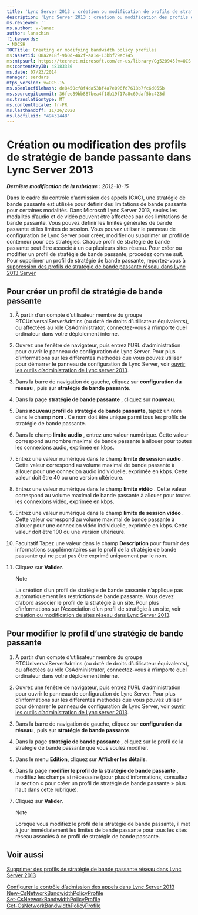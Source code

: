 ```yaml
---
title: 'Lync Server 2013 : création ou modification de profils de stratégie de bande passante'
description: 'Lync Server 2013 : création ou modification des profils de stratégie de bande passante.'
ms.reviewer: ''
ms.author: v-lanac
author: lanachin
f1.keywords:
- NOCSH
TOCTitle: Creating or modifying bandwidth policy profiles
ms:assetid: 08a2e18f-9b0d-4a2f-aa14-13bbf79ec745
ms:mtpsurl: https://technet.microsoft.com/en-us/library/Gg520945(v=OCS.15)
ms:contentKeyID: 48183336
ms.date: 07/23/2014
manager: serdars
mtps_version: v=OCS.15
ms.openlocfilehash: de8450cf8f4da53bf4a7e096fd7618b7fc6d055b
ms.sourcegitcommit: 36fee89bb887bea4f18b19f17a8c69daf5bc423d
ms.translationtype: MT
ms.contentlocale: fr-FR
ms.lasthandoff: 11/26/2020
ms.locfileid: "49431448"
---
```

# <a name="creating-or-modifying-bandwidth-policy-profiles-in-lync-server-2013"></a>Création ou modification des profils de stratégie de bande passante dans Lync Server 2013

<div data-xmlns="http://www.w3.org/1999/xhtml">

<div class="topic" data-xmlns="http://www.w3.org/1999/xhtml" data-msxsl="urn:schemas-microsoft-com:xslt" data-cs="https://msdn.microsoft.com/">

<div data-asp="https://msdn2.microsoft.com/asp">



</div>

<div id="mainSection">

<div id="mainBody">

<span> </span>

_**Dernière modification de la rubrique :** 2012-10-15_

Dans le cadre du contrôle d’admission des appels (CAC), une stratégie de bande passante est utilisée pour définir des limitations de bande passante pour certaines modalités. Dans Microsoft Lync Server 2013, seules les modalités d’audio et de vidéo peuvent être affectées par des limitations de bande passante. Vous pouvez définir les limites générales de bande passante et les limites de session. Vous pouvez utiliser le panneau de configuration de Lync Server pour créer, modifier ou supprimer un profil de conteneur pour ces stratégies. Chaque profil de stratégie de bande passante peut être associé à un ou plusieurs sites réseau. Pour créer ou modifier un profil de stratégie de bande passante, procédez comme suit. Pour supprimer un profil de stratégie de bande passante, reportez-vous à [suppression des profils de stratégie de bande passante réseau dans Lync 2013 Server](lync-server-2013-deleting-network-bandwidth-policy-profiles.md)

<div>

## <a name="to-create-a-new-bandwidth-policy-profile"></a>Pour créer un profil de stratégie de bande passante

1.  À partir d’un compte d’utilisateur membre du groupe RTCUniversalServerAdmins (ou doté de droits d’utilisateur équivalents), ou affectées au rôle CsAdministrator, connectez-vous à n’importe quel ordinateur dans votre déploiement interne.

2.  Ouvrez une fenêtre de navigateur, puis entrez l’URL d’administration pour ouvrir le panneau de configuration de Lync Server. Pour plus d’informations sur les différentes méthodes que vous pouvez utiliser pour démarrer le panneau de configuration de Lync Server, voir [ouvrir les outils d’administration de Lync server 2013](lync-server-2013-open-lync-server-administrative-tools.md).

3.  Dans la barre de navigation de gauche, cliquez sur **configuration du réseau** , puis sur **stratégie de bande passante**.

4.  Dans la page **stratégie de bande passante** , cliquez sur **nouveau**.

5.  Dans **nouveau profil de stratégie de bande passante**, tapez un nom dans le champ **nom** . Ce nom doit être unique parmi tous les profils de stratégie de bande passante.

6.  Dans le champ **limite audio** , entrez une valeur numérique. Cette valeur correspond au nombre maximal de bande passante à allouer pour toutes les connexions audio, exprimée en kbps.

7.  Entrez une valeur numérique dans le champ **limite de session audio** . Cette valeur correspond au volume maximal de bande passante à allouer pour une connexion audio individuelle, exprimée en kbps. Cette valeur doit être 40 ou une version ultérieure.

8.  Entrez une valeur numérique dans le champ **limite vidéo** . Cette valeur correspond au volume maximal de bande passante à allouer pour toutes les connexions vidéo, exprimée en kbps.

9.  Entrez une valeur numérique dans le champ **limite de session vidéo** . Cette valeur correspond au volume maximal de bande passante à allouer pour une connexion vidéo individuelle, exprimée en kbps. Cette valeur doit être 100 ou une version ultérieure.

10. Facultatif Tapez une valeur dans le champ **Description** pour fournir des informations supplémentaires sur le profil de la stratégie de bande passante qui ne peut pas être exprimé uniquement par le nom.

11. Cliquez sur **Valider**.
    
    <div>
    

    > [!NOTE]  
    > La création d’un profil de stratégie de bande passante n’applique pas automatiquement les restrictions de bande passante. Vous devez d’abord associer le profil de la stratégie à un site. Pour plus d’informations sur l’Association d’un profil de stratégie à un site, voir <A href="lync-server-2013-creating-or-modifying-network-sites.md">création ou modification de sites réseau dans Lync Server 2013</A>.

    
    </div>

</div>

<div>

## <a name="to-modify-a-bandwidth-policy-profile"></a>Pour modifier le profil d’une stratégie de bande passante

1.  À partir d’un compte d’utilisateur membre du groupe RTCUniversalServerAdmins (ou doté de droits d’utilisateur équivalents), ou affectées au rôle CsAdministrator, connectez-vous à n’importe quel ordinateur dans votre déploiement interne.

2.  Ouvrez une fenêtre de navigateur, puis entrez l’URL d’administration pour ouvrir le panneau de configuration de Lync Server. Pour plus d’informations sur les différentes méthodes que vous pouvez utiliser pour démarrer le panneau de configuration de Lync Server, voir [ouvrir les outils d’administration de Lync server 2013](lync-server-2013-open-lync-server-administrative-tools.md).

3.  Dans la barre de navigation de gauche, cliquez sur **configuration du réseau** , puis sur **stratégie de bande passante**.

4.  Dans la page **stratégie de bande passante** , cliquez sur le profil de la stratégie de bande passante que vous voulez modifier.

5.  Dans le menu **Edition**, cliquez sur **Afficher les détails**.

6.  Dans la page **modifier le profil de la stratégie de bande passante** , modifiez les champs si nécessaire (pour plus d’informations, consultez la section « pour créer un profil de stratégie de bande passante » plus haut dans cette rubrique).

7.  Cliquez sur **Valider**.
    
    <div>
    

    > [!NOTE]  
    > Lorsque vous modifiez le profil de la stratégie de bande passante, il met à jour immédiatement les limites de bande passante pour tous les sites réseau associés à ce profil de stratégie de bande passante.

    
    </div>

</div>

<div>

## <a name="see-also"></a>Voir aussi


[Supprimer des profils de stratégie de bande passante réseau dans Lync Server 2013](lync-server-2013-deleting-network-bandwidth-policy-profiles.md)  


[Configurer le contrôle d’admission des appels dans Lync Server 2013](lync-server-2013-configure-call-admission-control.md)  
[New-CsNetworkBandwidthPolicyProfile](https://docs.microsoft.com/powershell/module/skype/New-CsNetworkBandwidthPolicyProfile)  
[Set-CsNetworkBandwidthPolicyProfile](https://docs.microsoft.com/powershell/module/skype/Set-CsNetworkBandwidthPolicyProfile)  
[Get-CsNetworkBandwidthPolicyProfile](https://docs.microsoft.com/powershell/module/skype/Get-CsNetworkBandwidthPolicyProfile)  
  

</div>

</div>

<span> </span>

</div>

</div>

</div>

